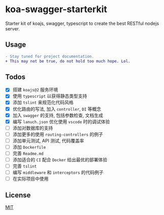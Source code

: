 # koa-swagger-starterkit

Starter kit of koajs, swagger, typescript to create the best RESTful nodejs server.

## Usage

```diff
- Stay tuned for project documentation.
+ This may not be true, do not hold too much hope. Lol.
```

## Todos
- [x] 搭建 `koajs@2` 服务环境
- [x] 使用 `typescript` 以获得静态类型支持
- [x] 添加 `tslint` 来规范化代码风格
- [x] 优化路由的写法, 加入 `controller`, `DI` 等概念
- [x] 加入 `swagger` 的支持, 包括参数检查, 文档生成
- [x] 编写 `lanuch.json` 优化使用 `vscode` 时的调试体验
- [ ] 添加对数据库的支持
- [ ] 添加更多的使用 `routing-controllers` 的例子
- [ ] 添加单元测试, API 测试, 代码覆盖率
- [ ] 添加 `Dockerfile`
- [ ] 完善 `Readme.md`
- [ ] 添加适合的 `CI` 配合 `Docker` 给出最优的部署体验
- [ ] 完善 `tslint`
- [ ] 编写 `middleware` 和 `interceptors` 的代码例子
- [ ] 在实际项目中使用

## License

[MIT](./LICENSE)
